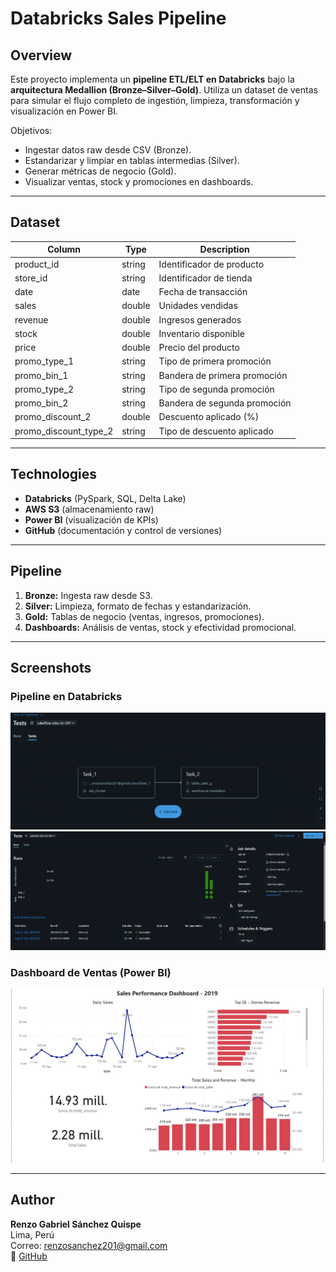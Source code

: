 # Databricks Sales Pipeline

## Overview
Este proyecto implementa un **pipeline ETL/ELT en Databricks** bajo la **arquitectura Medallion (Bronze–Silver–Gold)**. Utiliza un dataset de ventas para simular el flujo completo de ingestión, limpieza, transformación y visualización en Power BI.  

Objetivos:  
- Ingestar datos raw desde CSV (Bronze).  
- Estandarizar y limpiar en tablas intermedias (Silver).  
- Generar métricas de negocio (Gold).  
- Visualizar ventas, stock y promociones en dashboards.  

---

## Dataset

| Column                | Type    | Description                    |
|-----------------------|---------|--------------------------------|
| product_id            | string  | Identificador de producto      |
| store_id              | string  | Identificador de tienda        |
| date                  | date    | Fecha de transacción           |
| sales                 | double  | Unidades vendidas              |
| revenue               | double  | Ingresos generados             |
| stock                 | double  | Inventario disponible          |
| price                 | double  | Precio del producto            |
| promo_type_1          | string  | Tipo de primera promoción      |
| promo_bin_1           | string  | Bandera de primera promoción   |
| promo_type_2          | string  | Tipo de segunda promoción      |
| promo_bin_2           | string  | Bandera de segunda promoción   |
| promo_discount_2      | double  | Descuento aplicado (%)         |
| promo_discount_type_2 | string  | Tipo de descuento aplicado     |

---

## Technologies
- **Databricks** (PySpark, SQL, Delta Lake)  
- **AWS S3** (almacenamiento raw)  
- **Power BI** (visualización de KPIs)  
- **GitHub** (documentación y control de versiones)  

---

## Pipeline
1. **Bronze:** Ingesta raw desde S3.  
2. **Silver:** Limpieza, formato de fechas y estandarización.  
3. **Gold:** Tablas de negocio (ventas, ingresos, promociones).  
4. **Dashboards:** Análisis de ventas, stock y efectividad promocional.  

---

## Screenshots

### Pipeline en Databricks
![Pipeline Diagram](./screenshots/test_pipelines_diagram.png)  
![Pipeline Runs](./screenshots/tests_pipeline.png)  

### Dashboard de Ventas (Power BI)
![Sales Dashboard](./screenshots/sales_dashboard.png)  

---

## Author
**Renzo Gabriel Sánchez Quispe**  
Lima, Perú  
Correo: renzosanchez201@gmail.com  
🔗 [GitHub](https://github.com/renzosan25)  

